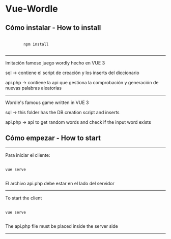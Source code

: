 # Vue-Wordle

## Cómo instalar - How to install

<pre>
    <code>
        npm install
    </code>
</pre>

---

Imitación famoso juego wordly hecho en VUE 3

sql -> contiene el script de creación y los inserts del diccionario

api.php -> contiene la api que gestiona la comprobación y generación de nuevas palabras aleatorias

---

Wordle's famous game written in VUE 3

sql -> this folder has the DB creation script and inserts

api.php -> api to get random words and check if the input word exists


## Cómo empezar - How to start

---

Para iniciar el cliente:

<pre>
    <code>
vue serve 
    </code>
</pre>

El archivo api.php debe estar en el lado del servidor

---
To start the client

<pre>
    <code>
vue serve 
    </code>
</pre> 

The api.php file must be placed inside the server side

---
